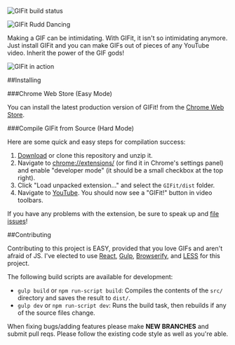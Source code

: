 ![GIFit build status](https://travis-ci.org/Fauntleroy/GIFit.svg?branch=master)

![GIFit Rudd Dancing](https://raw.github.com/fauntleroy/GIFit/master/gifit_rudd_dance.gif)

Making a GIF can be intimidating. With GIFit, it isn't so intimidating anymore. Just install GIFit and you can make GIFs out of pieces of any YouTube video. Inherit the power of the GIF gods!

![GIFit in action](https://raw.github.com/fauntleroy/GIFit/master/screenshot.jpg)

##Installing

###Chrome Web Store (Easy Mode)

You can install the latest production version of GIFit! from the [Chrome Web Store](https://chrome.google.com/webstore/detail/gifit/khoojcphcmgcplkpckkjpdlloooifgec).

###Compile GIFit from Source (Hard Mode)

Here are some quick and easy steps for compilation success:

1. [Download](https://github.com/Fauntleroy/GIFit/archive/master.zip) or clone this repository and unzip it.
2. Navigate to [chrome://extensions/](chrome://extensions/) (or find it in Chrome's settings panel) and enable "developer mode" (it should be a small checkbox at the top right).
3. Click "Load unpacked extension..." and select the `GIFit/dist` folder.
4. Navigate to [YouTube](http://youtube.com). You should now see a "GIFit!" button in video toolbars.

If you have any problems with the extension, be sure to speak up and [file issues](https://github.com/Fauntleroy/GIFit/issues)!

##Contributing

Contributing to this project is EASY, provided that you love GIFs and aren't afraid of JS. I've elected to use [React](http://facebook.github.io/react/), [Gulp](http://gulpjs.com/), [Browserify](http://browserify.org/), and [LESS](http://lesscss.org/) for this project.

The following build scripts are available for development:

- `gulp build` or `npm run-script build`: Compiles the contents of the `src/` directory and saves the result to `dist/`.
- `gulp dev` or `npm run-script dev`: Runs the build task, then rebuilds if any of the source files change.

When fixing bugs/adding features please make **NEW BRANCHES** and submit pull reqs. Please follow the existing code style as well as you're able.